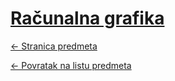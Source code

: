 # [Računalna grafika](https://www.github.com/studosi-fer/RACGRA)
[<- Stranica predmeta](https://www.fer.unizg.hr/predmet/racgra_a)

[<- Povratak na listu predmeta](https://www.github.com/studosi/FER)
